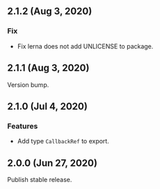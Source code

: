 ## 2.1.2 (Aug 3, 2020)

### Fix

- Fix lerna does not add UNLICENSE to package.

## 2.1.1 (Aug 3, 2020)

Version bump.

## 2.1.0 (Jul 4, 2020)

### Features

- Add type `CallbackRef` to export.

## 2.0.0 (Jun 27, 2020)

Publish stable release.
